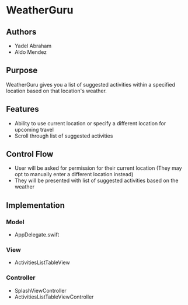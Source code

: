 # WeatherGuru

## Authors
* Yadel Abraham
* Aldo Mendez

## Purpose
WeatherGuru gives you a list of suggested activities within a specified 
location based on that location's weather.

## Features
* Ability to use current location or specify a different 
location for upcoming travel
* Scroll through list of suggested activities

## Control Flow
* User will be asked for permission for their current location 
(They may opt to manually enter a different location instead)
* They will be presented with list of suggested activities based on the weather

## Implementation
### Model
* AppDelegate.swift

### View
* ActivitiesListTableView

### Controller
* SplashViewController
* ActivitiesListTableViewController
